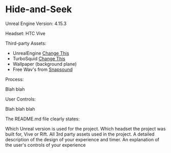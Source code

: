 # Hide-and-Seek

Unreal Engine Version: 4.15.3

Headset: HTC Vive

Third-party Assets:
- UnrealEngine [Change This](https://www.CHANGE_THIS.com)
- TurboSquid [Change This](https://www.turbosquid.com/3d-models/bending-tap-max-free/1128322)
- Wallpaper (background plane)
- Free Wav's from [Snapsound](http://snapsound.com)

Process:

Blah blah

User Controls:

Blah blah blah

The README.md file clearly states:

Which Unreal version is used for the project.
Which headset the project was built for, Vive or Rift.
All 3rd party assets used in the project.
A detailed description of the design of your experience and timer.
An explanation of the user's controls of your experience
